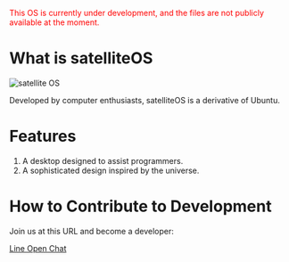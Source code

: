 <span style="color:red;">This OS is currently under development, and the files are not publicly available at the moment.</span>

# What is satelliteOS

![satellite OS](https://github.com/GakseiOS/GakseiOS/assets/135989741/356a3874-ae77-4eaa-8707-cfc3382d133b)

Developed by computer enthusiasts, satelliteOS is a derivative of Ubuntu.

# Features

1. A desktop designed to assist programmers.
2. A sophisticated design inspired by the universe.

# How to Contribute to Development

Join us at this URL and become a developer:

[Line Open Chat](https://line.me/ti/g2/VhyFi74iOW2_C8cyeg5rTBST8j-2IhwZRlr5ww?utm_source=invitation&utm_medium=link_copy&utm_campaign=default)
